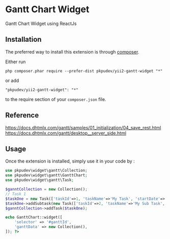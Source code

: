Gantt Chart Widget
========================
Gantt Chart Widget using ReactJs

Installation
-----

The preferred way to install this extension is through [composer](http://getcomposer.org/download/).

Either run

```
php composer.phar require --prefer-dist pkpudev/yii2-gantt-widget "*"
```

or add

```
"pkpudev/yii2-gantt-widget": "*"
```

to the require section of your `composer.json` file.

Reference
----
https://docs.dhtmlx.com/gantt/samples/01_initialization/04_save_rest.html
https://docs.dhtmlx.com/gantt/desktop__server_side.html


Usage
-----

Once the extension is installed, simply use it in your code by  :

```php
use pkpudev\widget\gantt\Collection;
use pkpudev\widget\gantt\GanttChart;
use pkpudev\widget\gantt\Task;

$ganntCollection = new Collection();
// Task 1
$taskOne = new Task(['taskId'=>1, 'taskName'=>'My Task', 'startDate'=>'01/01/2019', 'endDate'=>'01/31/2019']);
$taskOne->addSubtask(new Task(['taskId'=>2, 'taskName'=>'My Sub Task', 'startDate'=>'01/01/2019', 'duration'=>7, 'progress'=>14]));
$ganntCollection->addTask($taskOne);

echo GanttChart::widget([
    'selector' => '#ganttId',
    'ganttData' => new Collection(),
]); ?>
```